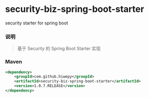 # security-biz-spring-boot-starter
security starter for spring boot

### 说明


 > 基于 Security 的 Spring Boot Starter 实现


### Maven

``` xml
<dependency>
	<groupId>com.github.hiwepy</groupId>
	<artifactId>security-biz-spring-boot-starter</artifactId>
	<version>1.0.7.RELEASE</version>
</dependency>
```
